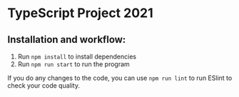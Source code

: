 # TypeScript Project 2021

## Installation and workflow:

1. Run `npm install` to install dependencies
2. Run `npm run start` to run the program

If you do any changes to the code, you can use `npm run lint` to run ESlint to check your code quality.